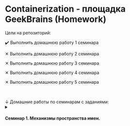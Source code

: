 # Containerization - площадка GeekBrains (Homework)

<summary>Цели на репозиторий:</summary>
<p>

✔️ Выполнить домашнюю работу 1 семинара
  
✕ Выполнить домашнюю работу 2 семинара

✕ Выполнить домашнюю работу 3 семинара

✕ Выполнить домашнюю работу 4 семинара

✕ Выполнить домашнюю работу 5 семинара

</p>

<br>
<br>
↓ Домашние работы по семинарам с заданиями:

<details><summary><h4>Семинар 1. Механизмы пространства имен.</h4></summary>

✔️ Необходимо продемонстрировать изоляцию одного и того же приложения (как решено на семинаре - командного интерпретатора) в различных пространствах имен.

</details>
